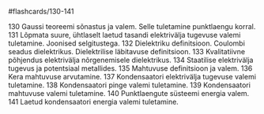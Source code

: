 #flashcards/130-141

130 Gaussi teoreemi sõnastus ja valem. Selle tuletamine punktlaengu korral.
131 Lõpmata suure, ühtlaselt laetud tasandi elektrivälja tugevuse valemi tuletamine. Joonised
selgitustega.
132 Dielektriku definitsioon. Coulombi seadus dielektrikus. Dielektrilise läbitavuse definitsioon.
133 Kvalitatiivne põhjendus elektrivälja nõrgenemisele dielektrikus.
134 Staatilise elektrivälja tugevus ja potentsiaal metallides.
135 Mahtuvuse definitsioon ja valem.
136 Kera mahtuvuse arvutamine.
137 Kondensaatori elektrivälja tugevuse valemi tuletamine.
138 Kondensaatori pinge valemi tuletamine.
139 Kondensaatori mahtuvuse valemi tuletamine.
140 Punktlaengute süsteemi energia valem.
141 Laetud kondensaatori energia valemi tuletamine.